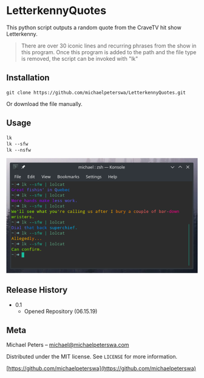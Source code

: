 # LetterkennyQuotes
This python script outputs a random quote from the CraveTV hit show Letterkenny.

> There are over 30 iconic lines and recurring phrases from the show in this program. Once this program is added to the path and the file type is removed, the script can be invoked with "lk"

## Installation

```
git clone https://github.com/michaelpeterswa/LetterkennyQuotes.git
```
Or download the file manually.

## Usage

```
lk
lk --sfw
lk --nsfw
```

![Usage image](img/lk.png?raw=true "LetterkennyQuotes")

## Release History

* 0.1
    * Opened Repository (06.15.19)

## Meta

Michael Peters – michael@michaelpeterswa.com

Distributed under the MIT license. See ``LICENSE`` for more information.

[https://github.com/michaelpeterswa](https://github.com/michaelpeterswa)
